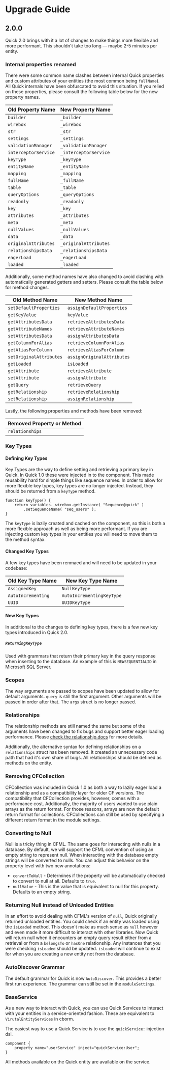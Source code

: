 # Upgrade Guide

## 2.0.0

Quick 2.0 brings with it a lot of changes to make things more flexible and more
performant. This shouldn't take too long — maybe 2-5 minutes per entity.

### Internal properties renamed

There were some common name clashes between internal Quick properties and custom
attributes of your entities (the most common being `fullName`). All Quick
internals have been obfuscated to avoid this situation. If you relied on these
properties, please consult the following table below for the new property names.

| Old Property Name    | New Property Name     |
| -------------------- | --------------------- |
| `builder`            | `_builder`            |
| `wirebox`            | `_wirebox`            |
| `str`                | `_str`                |
| `settings`           | `_settings`           |
| `validationManager`  | `_validationManager`  |
| `interceptorService` | `_interceptorService` |
| `keyType`            | `_keyType`            |
| `entityName`         | `_entityName`         |
| `mapping`            | `_mapping`            |
| `fullName`           | `_fullName`           |
| `table`              | `_table`              |
| `queryOptions`       | `_queryOptions`       |
| `readonly`           | `_readonly`           |
| `key`                | `_key`                |
| `attributes`         | `_attributes`         |
| `meta`               | `_meta`               |
| `nullValues`         | `_nullValues`         |
| `data`               | `_data`               |
| `originalAttributes` | `_originalAttributes` |
| `relationshipsData`  | `_relationshipsData`  |
| `eagerLoad`          | `_eagerLoad`          |
| `loaded`             | `_loaded`             |

Additionally, some method names have also changed to avoid clashing with
automatically generated getters and setters. Please consult the table below for
method changes.

| Old Method Name         | New Method Name            |
| ----------------------- | -------------------------- |
| `setDefaultProperties`  | `assignDefaultProperties`  |
| `getKeyValue`           | `keyValue`                 |
| `getAttributesData`     | `retrieveAttributesData`   |
| `getAttributeNames`     | `retrieveAttributeNames`   |
| `setAttributesData`     | `assignAttributesData`     |
| `getColumnForAlias`     | `retrieveColumnForAlias`   |
| `getAliasForColumn`     | `retrieveAliasForColumn`   |
| `setOriginalAttributes` | `assignOriginalAttributes` |
| `getLoaded`             | `isLoaded`                 |
| `getAttribute`          | `retrieveAttribute`        |
| `setAttribute`          | `assignAttribute`          |
| `getQuery`              | `retrieveQuery`            |
| `getRelationship`       | `retrieveRelationship`     |
| `setRelationship`       | `assignRelationship`       |

Lastly, the following properties and methods have been removed:

| Removed Property or Method |
| -------------------------- |
| `relationships`            |

### Key Types

#### Defining Key Types

Key Types are the way to define setting and retrieving a primary key in Quick.
In Quick 1.0 these were injected in to the component. This made reusability hard
for simple things like sequence names. In order to allow for more flexible key
types, key types are no longer injected. Instead, they should be returned from a
`keyType` method.

```
function keyType() {
    return variables._wirebox.getInstance( "Sequence@quick" )
        .setSequenceName( "seq_users" );
}
```

The `keyType` is lazily created and cached on the component, so this is both a
more flexible approach as well as being more performant. If you are injecting
custom key types in your entities you will need to move them to the method
syntax.

#### Changed Key Types

A few key types have been renmaed and will need to be updated in your codebase:

| Old Key Type Name  | New Key Type Name         |
| ------------------ | ------------------------- |
| `AssignedKey`      | `NullKeyType`             |
| `AutoIncrementing` | `AutoIncrementingKeyType` |
| `UUID`             | `UUIDKeyType`             |

#### New Key Types

In additional to the changes to defining key types, there is a few new key types
introduced in Quick 2.0.

##### `ReturningKeyType`

Used with grammars that return their primary key in the query response when
inserting to the database. An example of this is `NEWSEQUENTIALID` in Microsoft
SQL Server.

### Scopes

The way arguments are passed to scopes have been updated to allow for default
arguments. `query` is still the first argument. Other arguments will be passed
in order after that. The `args` struct is no longer passed.

### Relationships

The relationship methods are still named the same but some of the arguments have
been changed to fix bugs and support better eager loading performance. Please
[check the relationship docs](relationships/README.md) for more details.

Additionally, the alternative syntax for defining relationships on a
`relationships` struct has been removed. It created an unnecessary code path
that had it's own share of bugs. All relationships should be defined as methods
on the entity.

### Removing CFCollection

CFCollection was included in Quick 1.0 as both a way to lazily eager load a
relationship and as a compatibility layer for older CF versions. The
compatibility that CFCollection provides, however, comes with a performance
cost. Additionally, the majority of users wanted to use plain arrays as the
return format. For those reasons, arrays are now the default return format for
collections. CFCollections can still be used by specifying a different return
format in the module settings.

### Converting to Null

Null is a tricky thing in CFML. The same goes for interacting with nulls in a
database. By default, we will support the CFML convention of using an empty
string to represent null. When interacting with the database empty strings will
be converted to nulls. You can adjust this behavior on the property level with
two new annotations:

-   `convertToNull` - Determines if the property will be automatically checked
    to convert to null at all. Defaults to `true`.
-   `nullValue` - This is the value that is equivalent to null for this
    property. Defaults to an empty string.

### Returning Null instead of Unloaded Entities

In an effort to avoid dealing with CFML's version of `null`, Quick originally
returned unloaded entities. You could check if an entity was loaded using the
`isLoaded` method. This doesn't make as much sense as `null` however and even
made it more difficult to interact with other libraries. Now Quick will return
null when it encounters an empty query result either from a retrieval or from a
`belongsTo` or `hasOne` relationship. Any instances that you were checking
`isLoaded` should be updated. `isLoaded` will continue to exist for when you are
creating a new entity not from the database.

### AutoDiscover Grammar

The default grammar for Quick is now `AutoDiscover`. This provides a better
first run experience. The grammar can still be set in the `moduleSettings`.

### BaseService

As a new way to interact with Quick, you can use Quick Services to interact with
your entities in a service-oriented fashion. These are equivalent to
`VirutalEntityServices` in cborm.

The easiest way to use a Quick Service is to use the `quickService:` injection
dsl.

```
component {
    property name="userService" inject="quickService:User";
}
```

All methods available on the Quick entity are available on the service.
